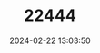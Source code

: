 ---
title: "22444"
category: "Tulotoma magnifica"
draft: false
date: 2024-02-22 13:03:50
languages:
  English: ["Tulotoma"]
---